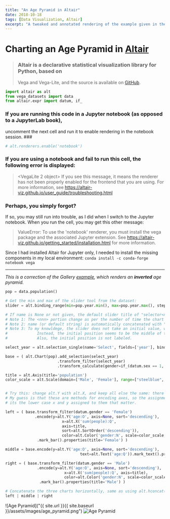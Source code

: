 ```yaml
---
title: "An Age Pyramid in Altair"
date: 2018-10-18
tags: [Data Visualization, Altair]
excerpt: "A tweaked and annotated rendering of the example given in the [Altair Gallery](https://altair-viz.github.io/gallery/index.html)"
---
```


# Charting an Age Pyramid in [Altair](https://altair-viz.github.io/)

>### Altair is a declarative statistical visualization library for Python, based on 
>Vega and Vega-Lite, and the source is available on [GitHub](https://github.com/altair-viz/altair).


```python
import altair as alt
from vega_datasets import data
from altair.expr import datum, if_
```

### If you are running this code in a Jupyter notebook (as opposed to a JupyterLab book), 
uncomment the next cell and run it to enable rendering in the notebook session. ###

```python
# alt.renderers.enable('notebook')
```

### If you are using a notebook and fail to run this cell, the following error is displayed:
>
><VegaLite 2 object>
>If you see this message, it means the renderer has not been properly enabled
>for the frontend that you are using. For more information, see
>https://altair-viz.github.io/user_guide/troubleshooting.html


### Perhaps, you simply forgot?
If so, you may still run into trouble, as I did when I switch to the Jupyter notebook.
When you run the cell, you may get this other message:

>ValueError: 
>To use the 'notebook' renderer, you must install the vega package
>and the associated Jupyter extension.
>See https://altair-viz.github.io/getting_started/installation.html for more information.

Since I had installed Altair for Jupyter only, I needed to install the missing components
in my local environment:
```conda install -c conda-forge notebook vega```


____
*This is a correction of the Gallery [example](https://altair-viz.github.io/gallery/us_population_pyramid_over_time.html), which renders an **inverted** age pyramid.*


```python
pop = data.population()

# Get the min and max of the slider tool from the dataset:
slider = alt.binding_range(min=pop.year.min(), max=pop.year.max(), step=10)

# If name is None or not given, the default slider title of "selector<nnn>" will be used;
# Note 1: The <nnn> portion change as per the number of time the chart has been refreshed.
# Note 2: name (or default string) is automatically concatenated with "_" (?) and fields.
# Note 3: To my knowldege, the slider does not take an initial value, which could be min by default,;
#             Instead, the initial position seems to be the middle of the range, but not quite.
#             Also, the initial position is not labeled.

select_year = alt.selection_single(name='Select', fields=['year'], bind=slider)

base = ( alt.Chart(pop).add_selection(select_year)
                       .transform_filter(select_year)
                       .transform_calculate(gender=if_(datum.sex == 1, 'Male', 'Female')) )

title = alt.Axis(title='population')
color_scale = alt.Scale(domain=['Male', 'Female'], range=["steelblue", "salmon"])


# Try this: change alt.Y with alt.X, and keep all else the same: there should not be any difference.
# My guess is that these are methods for encoding axes, so the assignment does not really matter:
# its the lower case x and y assigned to them that matter.

left = ( base.transform_filter(datum.gender == 'Female')
             .encode(y=alt.Y('age:O', axis=None, sort='descending'),
                         x=alt.X('sum(people):Q', 
                         axis=title,
                         sort=alt.SortOrder('descending')),
                         color=alt.Color('gender:N', scale=color_scale, legend=None))
              .mark_bar().properties(title='Female') )

middle = base.encode(y=alt.Y('age:O', axis=None, sort='descending'),
                                 text=alt.Text('age:Q')).mark_text().properties(width=20, title='Age')

right = ( base.transform_filter(datum.gender == 'Male')
              .encode(y=alt.Y('age:O', axis=None, sort='descending'),
                          x=alt.X('sum(people):Q', axis=title),
                          color=alt.Color('gender:N', scale=color_scale, legend=None))
               .mark_bar().properties(title='Male') )

# Concatenate the three charts horizontally, same as using alt.hconcat(left, middle, right):
left | middle | right
```

![Age Pyramid]("{{ site.url }}{{ site.baseurl }}/assets/images/age_pyramid.png")
![Age Pyramid]("../assets/images/age_pyramid.png")